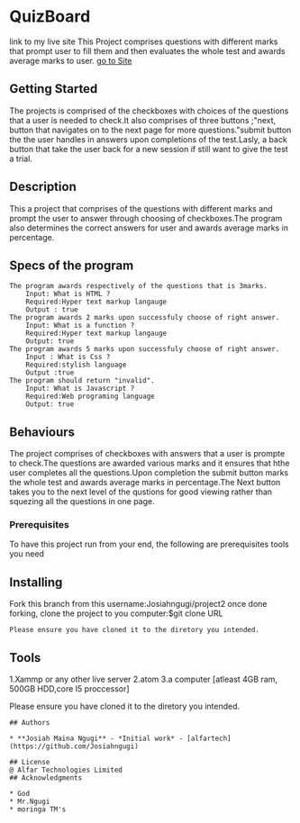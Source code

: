 # QuizBoard
link to my live site
This Project comprises questions with different marks that prompt user to fill them and then evaluates the whole test and awards average marks to user.
<a href="https://josiahngugi.github.io/quizBoard/">go to  Site</a>

## Getting Started
The projects is comprised of the checkboxes with choices of the questions that a user is needed to check.It also comprises of three buttons ;"next, button that navigates on to the next page for more questions."submit button the the user handles in answers upon completions of the test.Lasly, a back button that take the user back for a new session if still want to give the test a trial. 
## Description
This a project that comprises of the questions with different marks and prompt the user to answer through choosing of checkboxes.The program also determines the correct answers for user and awards average marks in percentage.

## Specs of the program

    The program awards respectively of the questions that is 3marks.
        Input: What is HTML ?
        Required:Hyper text markup langauge
        Output : true
    The program awards 2 marks upon successfuly choose of right answer.
        Input: What is a function ?
        Required:Hyper text markup langauge
        Output: true
    The program awards 5 marks upon successfuly choose of right answer.
        Input : What is Css ?
        Required:stylish language
        Output :true
    The program should return "invalid".
        Input: What is Javascript ?
        Required:Web programing language
        Output: true
## Behaviours
The project comprises of checkboxes with answers that a user is prompte to check.The questions are awarded various marks and it ensures that hthe user completes all the questions.Upon completion the submit button marks the whole test and awards average marks in percentage.The Next button takes you to the next level of the qustions for good viewing rather than squezing all the questions in one page.
### Prerequisites
To have this project run from your end, the following are prerequisites tools you need
## Installing
Fork this branch from this username:Josiahngugi/project2
once done forking, clone the project to you computer:$git clone URL

```
Please ensure you have cloned it to the diretory you intended.
```````

 ## Tools 
 1.Xammp or any other live server
 2.atom
 3.a computer [atleast 4GB ram, 500GB HDD,core I5 proccessor]

Please ensure you have cloned it to the diretory you intended.
```
## Authors

* **Josiah Maina Ngugi** - *Initial work* - [alfartech](https://github.com/Josiahngugi)

## License
@ Alfar Technologies Limited 
## Acknowledgments

* God
* Mr.Ngugi
* moringa TM's
